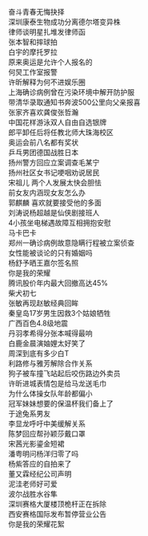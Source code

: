 奋斗青春无悔抉择  
深圳康泰生物成功分离德尔塔变异株  
律师谈明星扎堆发律师函  
张本智和摔球拍  
白宇的摩托罗拉  
原来奥运是允许个人报名的  
何炅工作室报警  
许昕解释为何不进娱乐圈  
上海确诊病例曾在污染环境中解开防护服  
带清华录取通知书奔波500公里向父亲报喜  
张家齐喜欢龚俊张哲瀚  
中国花样游泳双人自由自选银牌  
郎平卸任后将任教北师大珠海校区  
奥运会前八名都有奖状  
乒乓男团德国战胜日本  
扬州警方回应立案调查毛某宁  
扬州社区女书记哽咽劝说居民  
宋祖儿 两个人发展太快会胆怯  
前女友内涵现女友怎么办  
郭麒麟 喜欢就要接受他的多面  
刘涛说杨超越是仙侠剧接班人  
4小孩坐电梯遇故障互相拥抱安慰  
马卡巴卡  
郑州一确诊病例故意隐瞒行程被立案侦查  
女性能被谈论的只有婚姻吗  
杨舒予晒王嘉尔签名照  
你是我的荣耀  
腾讯股价年内最大回撤高达45%  
柴犬初七  
张敏再现赵敏经典回眸  
秦皇岛17岁男生因救3个姑娘牺牲  
广西百色4.8级地震  
丹羽孝希得分张本喊得最响  
白鹿金晨演妯娌太好笑了  
周深到底有多少白T  
利路修与雅芳解除合作关系  
狗子被车撞飞站起后咬伤路边外卖员  
许昕进城表情包是给马龙送毛巾  
为什么体操女队年龄都偏小  
冠军妹妹想要的保温杯我们备上了  
于途兔系男友  
李显龙呼吁中美缓解关系  
陈梦回应帮孙颖莎戴口罩  
宋茜光影鎏金短裙  
潘粤明问杨洋归零了吗  
杨紫答应的自拍来了  
董又霖经纪公司声明  
泥洼老师好可爱  
波尔战胜水谷隼  
深圳赛格大厦楼顶桅杆正在拆除  
西安赛格国际发布暂停营业公告  
你是我的荣耀花絮  
